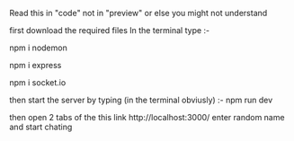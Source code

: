 Read this in "code" not in "preview" or else you might not understand

first download the required files 
In the terminal type :- 

npm i nodemon

npm i express

npm i socket.io

then start the server by typing (in the terminal obviusly) :- npm run dev

then open 2 tabs of the this link http://localhost:3000/
enter random name and start chating

